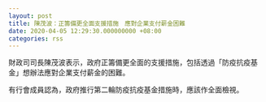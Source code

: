 ```yaml
---
layout: post
title: 陳茂波：正籌備更全面支援措施　應對企業支付薪金困難
date: 2020-04-05 12:29:30.000000000 +08:00
categories: rss
---
```


財政司司長陳茂波表示，政府正籌備更全面的支援措施，包括透過「防疫抗疫基金」想辦法應對企業支付薪金的困難。

有行會成員認為，政府推行第二輪防疫抗疫基金措施時，應該作全面檢視。
